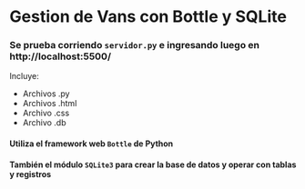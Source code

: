 # Gestion de Vans con Bottle y SQLite

### Se prueba corriendo `servidor.py` e ingresando luego en http://localhost:5500/

Incluye:
- Archivos .py
- Archivos .html
- Archivo .css
- Archivo .db

#### Utiliza el framework web `Bottle` de Python
#### También el módulo `SQLite3` para crear la base de datos y operar con tablas y registros
